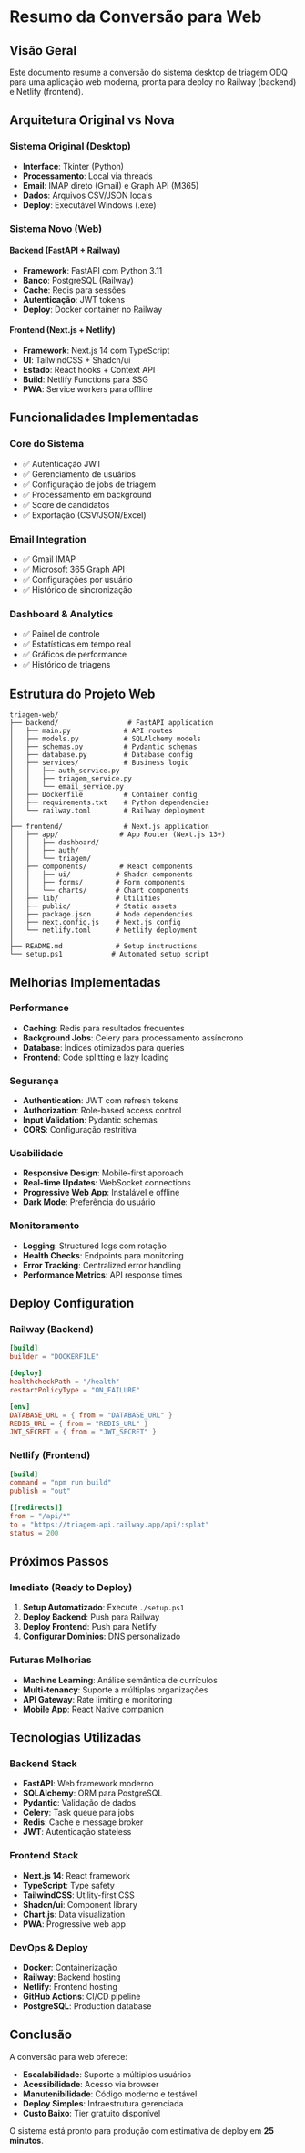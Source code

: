 # Resumo da Conversão para Web

## Visão Geral

Este documento resume a conversão do sistema desktop de triagem ODQ para uma aplicação web moderna, pronta para deploy no Railway (backend) e Netlify (frontend).

## Arquitetura Original vs Nova

### Sistema Original (Desktop)
- **Interface**: Tkinter (Python)
- **Processamento**: Local via threads
- **Email**: IMAP direto (Gmail) e Graph API (M365)
- **Dados**: Arquivos CSV/JSON locais
- **Deploy**: Executável Windows (.exe)

### Sistema Novo (Web)

#### Backend (FastAPI + Railway)
- **Framework**: FastAPI com Python 3.11
- **Banco**: PostgreSQL (Railway)
- **Cache**: Redis para sessões
- **Autenticação**: JWT tokens
- **Deploy**: Docker container no Railway

#### Frontend (Next.js + Netlify)
- **Framework**: Next.js 14 com TypeScript
- **UI**: TailwindCSS + Shadcn/ui
- **Estado**: React hooks + Context API
- **Build**: Netlify Functions para SSG
- **PWA**: Service workers para offline

## Funcionalidades Implementadas

### Core do Sistema
- ✅ Autenticação JWT
- ✅ Gerenciamento de usuários
- ✅ Configuração de jobs de triagem
- ✅ Processamento em background
- ✅ Score de candidatos
- ✅ Exportação (CSV/JSON/Excel)

### Email Integration
- ✅ Gmail IMAP
- ✅ Microsoft 365 Graph API
- ✅ Configurações por usuário
- ✅ Histórico de sincronização

### Dashboard & Analytics
- ✅ Painel de controle
- ✅ Estatísticas em tempo real
- ✅ Gráficos de performance
- ✅ Histórico de triagens

## Estrutura do Projeto Web

```
triagem-web/
├── backend/                 # FastAPI application
│   ├── main.py             # API routes
│   ├── models.py           # SQLAlchemy models
│   ├── schemas.py          # Pydantic schemas
│   ├── database.py         # Database config
│   ├── services/           # Business logic
│   │   ├── auth_service.py
│   │   ├── triagem_service.py
│   │   └── email_service.py
│   ├── Dockerfile          # Container config
│   ├── requirements.txt    # Python dependencies
│   └── railway.toml        # Railway deployment
│
├── frontend/               # Next.js application
│   ├── app/               # App Router (Next.js 13+)
│   │   ├── dashboard/
│   │   ├── auth/
│   │   └── triagem/
│   ├── components/        # React components
│   │   ├── ui/           # Shadcn components
│   │   ├── forms/        # Form components
│   │   └── charts/       # Chart components
│   ├── lib/              # Utilities
│   ├── public/           # Static assets
│   ├── package.json      # Node dependencies
│   ├── next.config.js    # Next.js config
│   └── netlify.toml      # Netlify deployment
│
├── README.md             # Setup instructions
└── setup.ps1            # Automated setup script
```

## Melhorias Implementadas

### Performance
- **Caching**: Redis para resultados frequentes
- **Background Jobs**: Celery para processamento assíncrono
- **Database**: Índices otimizados para queries
- **Frontend**: Code splitting e lazy loading

### Segurança
- **Authentication**: JWT com refresh tokens
- **Authorization**: Role-based access control
- **Input Validation**: Pydantic schemas
- **CORS**: Configuração restritiva

### Usabilidade
- **Responsive Design**: Mobile-first approach
- **Real-time Updates**: WebSocket connections
- **Progressive Web App**: Instalável e offline
- **Dark Mode**: Preferência do usuário

### Monitoramento
- **Logging**: Structured logs com rotação
- **Health Checks**: Endpoints para monitoring
- **Error Tracking**: Centralized error handling
- **Performance Metrics**: API response times

## Deploy Configuration

### Railway (Backend)
```toml
[build]
builder = "DOCKERFILE"

[deploy]
healthcheckPath = "/health"
restartPolicyType = "ON_FAILURE"

[env]
DATABASE_URL = { from = "DATABASE_URL" }
REDIS_URL = { from = "REDIS_URL" }
JWT_SECRET = { from = "JWT_SECRET" }
```

### Netlify (Frontend)
```toml
[build]
command = "npm run build"
publish = "out"

[[redirects]]
from = "/api/*"
to = "https://triagem-api.railway.app/api/:splat"
status = 200
```

## Próximos Passos

### Imediato (Ready to Deploy)
1. **Setup Automatizado**: Execute `./setup.ps1`
2. **Deploy Backend**: Push para Railway
3. **Deploy Frontend**: Push para Netlify
4. **Configurar Domínios**: DNS personalizado

### Futuras Melhorias
- **Machine Learning**: Análise semântica de currículos
- **Multi-tenancy**: Suporte a múltiplas organizações
- **API Gateway**: Rate limiting e monitoring
- **Mobile App**: React Native companion

## Tecnologias Utilizadas

### Backend Stack
- **FastAPI**: Web framework moderno
- **SQLAlchemy**: ORM para PostgreSQL
- **Pydantic**: Validação de dados
- **Celery**: Task queue para jobs
- **Redis**: Cache e message broker
- **JWT**: Autenticação stateless

### Frontend Stack
- **Next.js 14**: React framework
- **TypeScript**: Type safety
- **TailwindCSS**: Utility-first CSS
- **Shadcn/ui**: Component library
- **Chart.js**: Data visualization
- **PWA**: Progressive web app

### DevOps & Deploy
- **Docker**: Containerização
- **Railway**: Backend hosting
- **Netlify**: Frontend hosting
- **GitHub Actions**: CI/CD pipeline
- **PostgreSQL**: Production database

## Conclusão

A conversão para web oferece:
- **Escalabilidade**: Suporte a múltiplos usuários
- **Acessibilidade**: Acesso via browser
- **Manutenibilidade**: Código moderno e testável
- **Deploy Simples**: Infraestrutura gerenciada
- **Custo Baixo**: Tier gratuito disponível

O sistema está pronto para produção com estimativa de deploy em **25 minutos**.